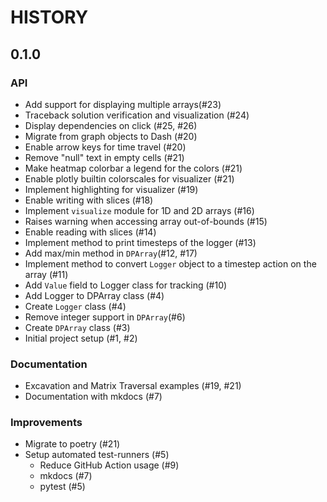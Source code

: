 # HISTORY

## 0.1.0

### API
- Add support for displaying multiple arrays(#23)
- Traceback solution verification and visualization (#24)
- Display dependencies on click (#25, #26)
- Migrate from graph objects to Dash (#20)
- Enable arrow keys for time travel (#20)
- Remove "null" text in empty cells (#21)
- Make heatmap colorbar a legend for the colors (#21)
- Enable plotly builtin colorscales for visualizer (#21)
- Implement highlighting for visualizer (#19)
- Enable writing with slices (#18)
- Implement ``visualize`` module for 1D and 2D arrays (#16)
- Raises warning when accessing array out-of-bounds (#15)
- Enable reading with slices (#14)
- Implement method to print timesteps of the logger (#13)
- Add max/min method in ``DPArray``(#12, #17)
- Implement method to convert ``Logger`` object to a timestep action on the
  array (#11)
- Add ``Value`` field to Logger class for tracking (#10)
- Add Logger to DPArray class (#4)
- Create ``Logger`` class (#4)
- Remove integer support in ``DPArray``(#6)
- Create ``DPArray`` class (#3)
- Initial project setup (#1, #2)

### Documentation
- Excavation and Matrix Traversal examples (#19, #21)
- Documentation with mkdocs (#7)

### Improvements
- Migrate to poetry (#21)
- Setup automated test-runners (#5)
    - Reduce GitHub Action usage (#9)
    - mkdocs (#7)
    - pytest (#5)
